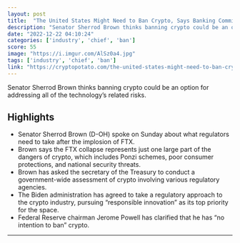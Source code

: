 ```yaml
---
layout: post
title:  "The United States Might Need to Ban Crypto, Says Banking Committee Chief"
description: "Senator Sherrod Brown thinks banning crypto could be an option for addressing all of the technology’s related risks."
date: "2022-12-22 04:10:24"
categories: ['industry', 'chief', 'ban']
score: 55
image: "https://i.imgur.com/AlSz0a4.jpg"
tags: ['industry', 'chief', 'ban']
link: "https://cryptopotato.com/the-united-states-might-need-to-ban-crypto-says-banking-committee-chief/"
---
```


Senator Sherrod Brown thinks banning crypto could be an option for addressing all of the technology’s related risks.

## Highlights

- Senator Sherrod Brown (D-OH) spoke on Sunday about what regulators need to take after the implosion of FTX.
- Brown says the FTX collapse represents just one large part of the dangers of crypto, which includes Ponzi schemes, poor consumer protections, and national security threats.
- Brown has asked the secretary of the Treasury to conduct a government-wide assessment of crypto involving various regulatory agencies.
- The Biden administration has agreed to take a regulatory approach to the crypto industry, pursuing “responsible innovation” as its top priority for the space.
- Federal Reserve chairman Jerome Powell has clarified that he has “no intention to ban” crypto.

---

